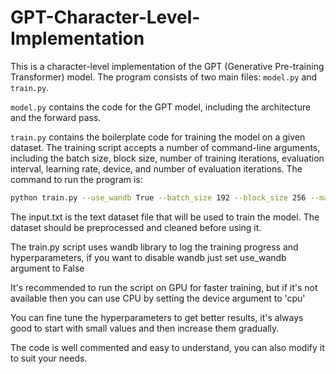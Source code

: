 # GPT-Character-Level-Implementation

This is a character-level implementation of the GPT (Generative Pre-training Transformer) model. The program consists of two main files: `model.py` and `train.py`.

`model.py` contains the code for the GPT model, including the architecture and the forward pass.

`train.py` contains the boilerplate code for training the model on a given dataset. The training script accepts a number of command-line arguments, including the batch size, block size, number of training iterations, evaluation interval, learning rate, device, and number of evaluation iterations. The command to run the program is:
```sh
python train.py --use_wandb True --batch_size 192 --block_size 256 --max_iters 5000 --eval_interval 500 --learning_rate 0.0009 --device cuda --eval_iters 200 --n_embd 384 --n_head 2 --n_layer 3 --dropout 0.2

```
The input.txt is the text dataset file that will be used to train the model. The dataset should be preprocessed and cleaned before using it.

The train.py script uses wandb library to log the training progress and hyperparameters, if you want to disable wandb just set use_wandb argument to False

It's recommended to run the script on GPU for faster training, but if it's not available then you can use CPU by setting the device argument to 'cpu'

You can fine tune the hyperparameters to get better results, it's always good to start with small values and then increase them gradually.

The code is well commented and easy to understand, you can also modify it to suit your needs.